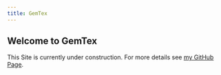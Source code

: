 ```yaml
---
title: GemTex
---
```

## Welcome to GemTex

This Site is currently under construction. For more details see [my GitHub Page](https://github.com/dnstag/).
